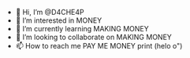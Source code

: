 - 👋 Hi, I’m @D4CHE4P
- 👀 I’m interested in MONEY
- 🌱 I’m currently learning MAKING MONEY
- 💞️ I’m looking to collaborate on MAKING MONEY
- 📫 How to reach me PAY ME MONEY
print (helo o")
<!---
D4CHE4P/D4CHE4P is a ✨ special ✨ repository because its `README.md` (this file) appears on your GitHub profile.
You can click the Preview link to take a look at your changes.
--->

